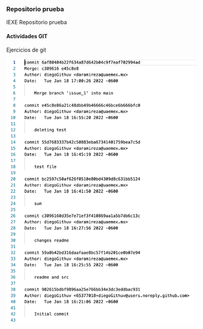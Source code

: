 ### Repositorio prueba

IEXE Repositorio prueba 

#### Actividades GIT 

Ejercicios de git 

![](git_log.png)
